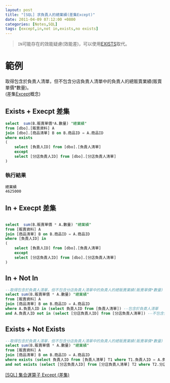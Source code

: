 ```yaml
---
layout: post
title: "[SQL] 求負責人的總業績(差集Except)"
date: 2011-04-09 07:12:00 +0800
categories: [Notes,SQL]
tags: [except,in,not in,exists,no exists]
---
```


> `IN`可能存在的效能疑慮(效能差)，可以使用[EXISTS](https://riivalin.github.io/posts/2011/04/sql-16/)取代。


# 範例

取得包含於負責人清單，但不包含分店負責人清單中的負責人的總販賣業績(販賣單價*數量)。     
(差集[Except](https://riivalin.github.io/posts/2011/04/sql-29/)概念)

## Exists + Execpt 差集

```sql
select  sum(B.販賣單價*A.數量) "總業績"
from [dbo].[販賣資料] A
join [dbo].[商品清單] B on B.商品ID = A.商品ID
where exists
(
	select [負責人ID] from [dbo].[負責人清單]
	except
	select [分店負責人ID] from [dbo].[分店負責人清單]
)
```

### 執行結果

```
總業績
4625000
```

## In + Execpt 差集

```sql

select  sum(B.販賣單價 * A.數量) "總業績"
from [販賣資料] A
join [商品清單] B on B.商品ID = A.商品ID
where [負責人ID] in 
(
	select [負責人ID] from [dbo].[負責人清單]
	except
	select [分店負責人ID] from [dbo].[分店負責人清單]
) 
```

## In + Not In

```sql
--取得包含於負責人清單，但不包含分店負責人清單中的負責人的總販賣業績(販賣單價*數量)
select sum(B.販賣單價 * A.數量) "總業績"
from [販賣資料] A
join [商品清單] B on B.商品ID = A.商品ID
where A.負責人ID in (select 負責人ID from [負責人清單]) --包含於負責人清單
and A.負責人ID not in (select [分店負責人ID] from [分店負責人清單]) --不包含分店負責人清單
```

## Exists + Not Exists

```sql
--取得包含於負責人清單，但不包含分店負責人清單中的負責人的總販賣業績(販賣單價*數量)
select sum(B.販賣單價 * A.數量) "總業績" 
from [販賣資料] A
join [商品清單] B on B.商品ID = A.商品ID
where exists (select 負責人ID from [負責人清單] T1 where T1.負責人ID = A.負責人ID) --包含於負責人清單
and not exists (select [分店負責人ID] from [分店負責人清單] T2 where T2.分店負責人ID = A.負責人ID ) --不包含分店負責人清單
```


[[SQL] 集合運算子 Except (差集)](https://riivalin.github.io/posts/2011/04/sql-29/)